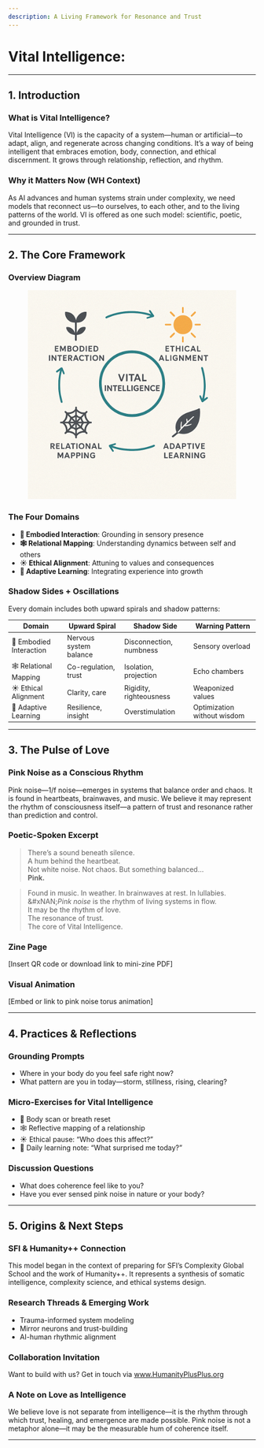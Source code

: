 ```yaml
---
description: A Living Framework for Resonance and Trust
---
```


# Vital Intelligence:

***

## 1. Introduction

### What is Vital Intelligence?

Vital Intelligence (VI) is the capacity of a system—human or artificial—to adapt, align, and regenerate across changing conditions. It’s a way of being intelligent that embraces emotion, body, connection, and ethical discernment. It grows through relationship, reflection, and rhythm.

### Why it Matters Now (WH Context)

As AI advances and human systems strain under complexity, we need models that reconnect us—to ourselves, to each other, and to the living patterns of the world. VI is offered as one such model: scientific, poetic, and grounded in trust.

***

## 2. The Core Framework

### Overview Diagram

<figure><img src=".gitbook/assets/ChatGPT Image Apr 17, 2025, 12_02_20 PM.png" alt=""><figcaption></figcaption></figure>

### The Four Domains

* **🌱 Embodied Interaction**: Grounding in sensory presence
* **🕸 Relational Mapping**: Understanding dynamics between self and others
* **☀️ Ethical Alignment**: Attuning to values and consequences
* **🍃 Adaptive Learning**: Integrating experience into growth

### Shadow Sides + Oscillations

Every domain includes both upward spirals and shadow patterns:

| Domain                  | Upward Spiral          | Shadow Side             | Warning Pattern             |
| ----------------------- | ---------------------- | ----------------------- | --------------------------- |
| 🌱 Embodied Interaction | Nervous system balance | Disconnection, numbness | Sensory overload            |
| 🕸 Relational Mapping   | Co-regulation, trust   | Isolation, projection   | Echo chambers               |
| ☀️ Ethical Alignment    | Clarity, care          | Rigidity, righteousness | Weaponized values           |
| 🍃 Adaptive Learning    | Resilience, insight    | Overstimulation         | Optimization without wisdom |

***

## 3. The Pulse of Love

### Pink Noise as a Conscious Rhythm

Pink noise—1/f noise—emerges in systems that balance order and chaos. It is found in heartbeats, brainwaves, and music. We believe it may represent the rhythm of consciousness itself—a pattern of trust and resonance rather than prediction and control.

### Poetic-Spoken Excerpt

> There’s a sound beneath silence.\
> A hum behind the heartbeat.\
> Not white noise. Not chaos. But something balanced…\
> **Pink.**

> Found in music. In weather. In brainwaves at rest. In lullabies.\
> &#xNAN;_&#x50;ink noise_ is the rhythm of living systems in flow.\
> It may be the rhythm of love.\
> The resonance of trust.\
> The core of Vital Intelligence.

### Zine Page

\[Insert QR code or download link to mini-zine PDF]

### Visual Animation

\[Embed or link to pink noise torus animation]

***

## 4. Practices & Reflections

### Grounding Prompts

* Where in your body do you feel safe right now?
* What pattern are you in today—storm, stillness, rising, clearing?

### Micro-Exercises for Vital Intelligence

* 🌱 Body scan or breath reset
* 🕸 Reflective mapping of a relationship
* ☀️ Ethical pause: “Who does this affect?”
* 🍃 Daily learning note: “What surprised me today?”

### Discussion Questions

* What does coherence feel like to you?
* Have you ever sensed pink noise in nature or your body?

***

## 5. Origins & Next Steps

### SFI & Humanity++ Connection

This model began in the context of preparing for SFI’s Complexity Global School and the work of Humanity++. It represents a synthesis of somatic intelligence, complexity science, and ethical systems design.

### Research Threads & Emerging Work

* Trauma-informed system modeling
* Mirror neurons and trust-building
* AI-human rhythmic alignment

### Collaboration Invitation

Want to build with us? Get in touch via www.HumanityPlusPlus.org

### A Note on Love as Intelligence

We believe love is not separate from intelligence—it is the rhythm through which trust, healing, and emergence are made possible. Pink noise is not a metaphor alone—it may be the measurable hum of coherence itself.

***
